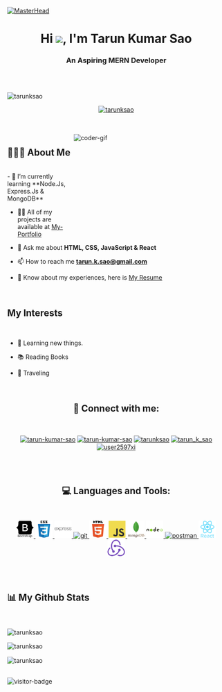 [![MasterHead](https://www.pramukhdigital.com/wp-content/uploads/2018/07/New-PNC-Animated-Banners.gif)](https://tarunksao.github.io/)
<h1 align="center">Hi <img width="60px" src="https://raw.githubusercontent.com/MartinHeinz/MartinHeinz/master/wave.gif"/>, I'm Tarun Kumar Sao</h1>
<h3 align="center">An Aspiring MERN Developer</h3>
<br />
<br />
<p align="left"> <img src="https://komarev.com/ghpvc/?username=tarunksao&label=Profile%20views&color=0e75b6&style=flat" alt="tarunksao" /> </p>

<p align="center"> <a href="https://github.com/ryo-ma/github-profile-trophy"><img src="https://github-profile-trophy.vercel.app/?username=tarunksao" alt="tarunksao" /></a> </p>
<br />
<br />
<img src="https://sagaratechnology.com/blog/wp-content/uploads/2020/09/1_LEH5tUEQReWe8Iu-UEV3Pg.gif" alt="coder-gif" align="right" width=350px height=250px />

## 🙋🏻‍♂️ About Me
<br />
- 🌱 I’m currently learning **Node.Js, Express.Js & MongoDB**

- 👨‍💻 All of my projects are available at [My-Portfolio](https://tarunksao.github.io)

- 💬 Ask me about **HTML, CSS, JavaScript & React**

- 📫 How to reach me **tarun.k.sao@gmail.com**

- 📄 Know about my experiences, here is [My Resume](https://drive.google.com/file/d/1FWONF3UHX3-f3Gd7DGkLCDQYl8k3aFhW/view?usp=sharing)

<br />

## My Interests
<br/>

- 📖 Learning new things.

- 📚 Reading Books

- 🚗 Traveling


<br />
<h2 align="center"> 📱 Connect with me:</h2>
<br />
<p align="center">
<a href="https://tarunksao.github.io" target="_blank"><img align="center" src="https://t3.ftcdn.net/jpg/04/44/95/50/240_F_444955021_FWWTzkkE3xothICIUX3MY6SdpmlE1Y6t.jpg" alt="tarun-kumar-sao" height="40" width="50" /></a>
<a href="https://www.linkedin.com/in/tarun-kumar-sao-3289181a5/" target="_blank"><img align="center" src="https://raw.githubusercontent.com/rahuldkjain/github-profile-readme-generator/master/src/images/icons/Social/linked-in-alt.svg" alt="tarun-kumar-sao" height="40" width="50" /></a>
<a href="https://codesandbox.com/tarunksao" target="_blank"><img align="center" src="https://raw.githubusercontent.com/rahuldkjain/github-profile-readme-generator/master/src/images/icons/Social/codesandbox.svg" alt="tarunksao" height="40" width="50" /></a>
<a href="https://www.hackerrank.com/tarun_k_sao" target="_blank"><img align="center" src="https://raw.githubusercontent.com/rahuldkjain/github-profile-readme-generator/master/src/images/icons/Social/hackerrank.svg" alt="tarun_k_sao" height="40" width="50" /></a>
<a href="https://leetcode.com/tarun_k_sao" target="blank"><img align="center" src="https://raw.githubusercontent.com/rahuldkjain/github-profile-readme-generator/master/src/images/icons/Social/leet-code.svg" alt="user2597xi" height="40" width="50" /></a>
</p>

<br />
<br />
<h2 align="center" margit-top='40px'> 💻 Languages and Tools:</h2>
<br />
<p align="center"> <a href="https://getbootstrap.com" target="_blank" rel="noreferrer"> <img src="https://raw.githubusercontent.com/devicons/devicon/master/icons/bootstrap/bootstrap-plain-wordmark.svg" alt="bootstrap" width="40" height="40"/> </a> <a href="https://www.w3schools.com/css/" target="_blank" rel="noreferrer"> <img src="https://raw.githubusercontent.com/devicons/devicon/master/icons/css3/css3-original-wordmark.svg" alt="css3" width="40" height="40"/> </a> <a href="https://expressjs.com" target="_blank" rel="noreferrer"> <img src="https://raw.githubusercontent.com/devicons/devicon/master/icons/express/express-original-wordmark.svg" alt="express" width="40" height="40"/> </a> <a href="https://git-scm.com/" target="_blank" rel="noreferrer"> <img src="https://www.vectorlogo.zone/logos/git-scm/git-scm-icon.svg" alt="git" width="40" height="40"/> </a> <a href="https://www.w3.org/html/" target="_blank" rel="noreferrer"> <img src="https://raw.githubusercontent.com/devicons/devicon/master/icons/html5/html5-original-wordmark.svg" alt="html5" width="40" height="40"/> </a> <a href="https://developer.mozilla.org/en-US/docs/Web/JavaScript" target="_blank" rel="noreferrer"> <img src="https://raw.githubusercontent.com/devicons/devicon/master/icons/javascript/javascript-original.svg" alt="javascript" width="40" height="40"/> </a> <a href="https://www.mongodb.com/" target="_blank" rel="noreferrer"> <img src="https://raw.githubusercontent.com/devicons/devicon/master/icons/mongodb/mongodb-original-wordmark.svg" alt="mongodb" width="40" height="40"/> </a> <a href="https://nodejs.org" target="_blank" rel="noreferrer"> <img src="https://raw.githubusercontent.com/devicons/devicon/master/icons/nodejs/nodejs-original-wordmark.svg" alt="nodejs" width="40" height="40"/> </a> <a href="https://postman.com" target="_blank" rel="noreferrer"> <img src="https://www.vectorlogo.zone/logos/getpostman/getpostman-icon.svg" alt="postman" width="40" height="40"/> </a> <a href="https://reactjs.org/" target="_blank" rel="noreferrer"> <img src="https://raw.githubusercontent.com/devicons/devicon/master/icons/react/react-original-wordmark.svg" alt="react" width="40" height="40"/> </a> <a href="https://redux.js.org" target="_blank" rel="noreferrer"> <img src="https://raw.githubusercontent.com/devicons/devicon/master/icons/redux/redux-original.svg" alt="redux" width="40" height="40"/> </a> </p>
<br />
<br />

## 📊 My Github Stats
<br />
<p><img align="center" src="https://github-readme-stats.vercel.app/api/top-langs?username=tarunksao&show_icons=true&locale=en&layout=compact" alt="tarunksao" /></p>

<p><img align="center" src="https://github-readme-stats.vercel.app/api?username=tarunksao&show_icons=true&locale=en" alt="tarunksao" /></p>

<p><img align="center" src="https://github-readme-streak-stats.herokuapp.com/?user=tarunksao&" alt="tarunksao" /></p>

<br />
<img src='https://visitor-badge.glitch.me/badge?page_id=page.id' alt='visitor-badge' />
